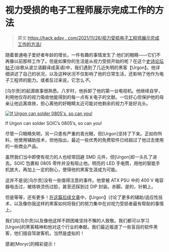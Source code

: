 # 视力受损的电子工程师展示完成工作的方法

> 原文:[https://hack aday . com/2021/11/26/视力受损电子工程师展示完成工作的方法/](https://hackaday.com/2021/11/26/vision-impaired-electronics-engineer-shows-the-way-to-get-things-done/)

随着普通电子爱好者年龄的增长，一件有趣的事情发生了:他们的眼睛——它们不再像以前那样工作了。但是如果你的生活是从视力受损开始的呢？在这个[史诗论坛帖子](https://www-elektroda-pl.translate.goog/rtvforum/topic3814473.html?_x_tr_sl=pl&_x_tr_tl=en&_x_tr_hl=pl&_x_tr_pto=nui#)(谷歌从波兰语翻译成英语)中，我们遇到了几近失明的黑客【Urgon】。他详细讲述了自己的状况，以及这种状况不仅影响了他的日常生活，还影响了他作为电子工程师的能力。或者反过来说，它怎么*不*。

[乌尔贡]的起源故事很熟悉。八岁时，他拆卸了他的第一台电视机。他继续自学，利用他仅存的视力吸收他能得到的每一点有关电子的文献。一位好心但保护他的母亲让他远离烙铁，担心离他的好眼睛太近可能对他剩余的视力不是好兆头。

[![If Urgon can solder 0805's, so can you!](../Images/67c739dc8a65c5387519416c3a7a3d2f.png)](https://hackaday.com/wp-content/uploads/2021/11/urgon-thumb.jpg)

If Urgon can solder SOIC’s 0805’s, so can you!

尽管一只眼睛失明，另一只患有严重的青光眼，但[Urgon]坚持了下来。正如你所料，他使用辅助技术，但他指出，最近一些优秀的免费软件已经超过了他过去使用的一些商业产品。

虽然我们当中即使有视力的人也经常回避 SMD 元件，但[Urgon]却一头扎了进去。SOIC 包裹和 0805 零件并没有阻止他。明亮的 LED 手电筒，用他的智能手机放大，再加上一定的耐心，使得他的黑客生涯成为可能。

这并不是说[乌尔贡]没有一些值得注意的事件。他曾被 ATX PSU 中的 400 V 电容器电击过，被烙铁烫伤过脸，甚至还踩到过 DIP 封装。赤脚。是的，针朝上。

但是等等，还有更多！[在这篇后续文章](https://www-elektroda-pl.translate.goog/rtvforum/topic3829724.html?_x_tr_sl=pl&_x_tr_tl=en&_x_tr_hl=pl&_x_tr_pto=nui)中，【Urgon】讨论了更多的辅助/适应性技术，以及像你我这样的黑客如何将我们的努力集中在对视力受损者最有帮助的事情上。

我们向[乌尔贡]以及像他这样不顾困难坚持不懈的人致敬。我们都可以学习[Urgon]的黑客精神和他对这个行业的奉献。我们最近报道了一些盲目的软件黑客，他们擅自驾驶客机，当然是虚拟的！

感谢[Moryc]的精彩提示！